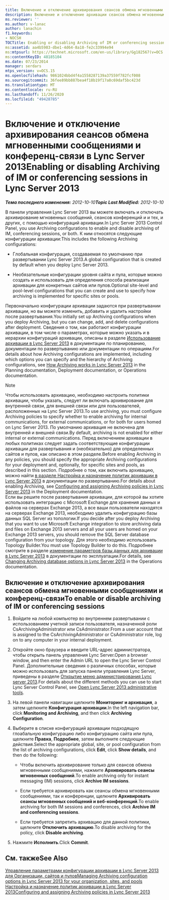```yaml
---
title: Включение и отключение архивирования сеансов обмена мгновенными сообщениями и конференц-связи
description: Включение и отключение архивации сеансов обмена мгновенными сообщениями или конференц-связи.
ms.reviewer: ''
ms.author: v-lanac
author: lanachin
f1.keywords:
- NOCSH
TOCTitle: Enabling or disabling Archiving of IM or conferencing sessions
ms:assetid: aa4b5983-dbe1-4d64-8a18-fe2c33994e94
ms:mtpsurl: https://technet.microsoft.com/en-us/library/Gg182567(v=OCS.15)
ms:contentKeyID: 48185104
ms.date: 07/23/2014
manager: serdars
mtps_version: v=OCS.15
ms.openlocfilehash: 9861024bbd4f4a1558287139a37559f782fcf008
ms.sourcegitcommit: 36fee89bb887bea4f18b19f17a8c69daf5bc423d
ms.translationtype: MT
ms.contentlocale: ru-RU
ms.lasthandoff: 11/26/2020
ms.locfileid: "49428785"
---
```

# <a name="enabling-or-disabling-archiving-of-im-or-conferencing-sessions-in-lync-server-2013"></a><span data-ttu-id="a7c11-103">Включение и отключение архивирования сеансов обмена мгновенными сообщениями и конференц-связи в Lync Server 2013</span><span class="sxs-lookup"><span data-stu-id="a7c11-103">Enabling or disabling Archiving of IM or conferencing sessions in Lync Server 2013</span></span>

<div data-xmlns="http://www.w3.org/1999/xhtml">

<div class="topic" data-xmlns="http://www.w3.org/1999/xhtml" data-msxsl="urn:schemas-microsoft-com:xslt" data-cs="https://msdn.microsoft.com/">

<div data-asp="https://msdn2.microsoft.com/asp">



</div>

<div id="mainSection">

<div id="mainBody"><span data-ttu-id="a7c11-104">

<span> </span></span><span class="sxs-lookup"><span data-stu-id="a7c11-104">

<span> </span></span></span>

<span data-ttu-id="a7c11-105">_**Тема последнего изменения:** 2012-10-10_</span><span class="sxs-lookup"><span data-stu-id="a7c11-105">_**Topic Last Modified:** 2012-10-10_</span></span>

<span data-ttu-id="a7c11-106">В панели управления Lync Server 2013 вы можете включать и отключать архивирование мгновенных сообщений, сеансов конференций и и тех, и других, с помощью конфигураций архивации.</span><span class="sxs-lookup"><span data-stu-id="a7c11-106">In Lync Server 2013 Control Panel, you use Archiving configurations to enable and disable archiving of IM, conferencing sessions, or both.</span></span> <span data-ttu-id="a7c11-107">К ним относятся следующие конфигурации архивации:</span><span class="sxs-lookup"><span data-stu-id="a7c11-107">This includes the following Archiving configurations:</span></span>

  - <span data-ttu-id="a7c11-108">Глобальная конфигурация, создаваемая по умолчанию при развертывании Lync Server 2013.</span><span class="sxs-lookup"><span data-stu-id="a7c11-108">A global configuration that is created by default when you deploy Lync Server 2013.</span></span>

  - <span data-ttu-id="a7c11-109">Необязательные конфигурации уровня сайта и пула, которые можно создать и использовать для определения способа реализации архивации для конкретных сайтов или пулов.</span><span class="sxs-lookup"><span data-stu-id="a7c11-109">Optional site-level and pool-level configurations that you can create and use to specify how archiving is implemented for specific sites or pools.</span></span>

<span data-ttu-id="a7c11-110">Первоначально конфигурации архивации задаются при развертывании архивации, но вы можете изменить, добавить и удалить настройки после развертывания.</span><span class="sxs-lookup"><span data-stu-id="a7c11-110">You initially set up Archiving configurations when you deploy Archiving, but you can change, add, and delete configurations after deployment.</span></span> <span data-ttu-id="a7c11-111">Сведения о том, как работают конфигурации архивации, в том числе о параметрах, которые можно указать и в иерархии конфигураций архивации, описаны в разделе [Использование архивации в Lync Server 2013](lync-server-2013-how-archiving-works.md) в документации по планированию, документации по развертыванию или документации по операциям.</span><span class="sxs-lookup"><span data-stu-id="a7c11-111">For details about how Archiving configurations are implemented, including which options you can specify and the hierarchy of Archiving configurations, see [How Archiving works in Lync Server 2013](lync-server-2013-how-archiving-works.md) in the Planning documentation, Deployment documentation, or Operations documentation.</span></span>

<div>


> [!NOTE]
> <span data-ttu-id="a7c11-112">Чтобы использовать архивацию, необходимо настроить политики архивации, чтобы указать, следует ли включать архивирование для внутренней связи, для внешней связи или для пользователей, расположенных на Lync Server 2013.</span><span class="sxs-lookup"><span data-stu-id="a7c11-112">To use archiving, you must configure Archiving policies to specify whether to enable archiving for internal communications, for external communications, or for both for users homed on Lync Server 2013.</span></span> <span data-ttu-id="a7c11-113">По умолчанию архивация не включена для внутренней и внешней связи.</span><span class="sxs-lookup"><span data-stu-id="a7c11-113">By default, archiving is not enabled for either internal or external communications.</span></span> <span data-ttu-id="a7c11-114">Перед включением архивации в любых политиках следует задать соответствующие конфигурации архивации для развертывания и (необязательно) для определенных сайтов и пулов, как описано в этом разделе.</span><span class="sxs-lookup"><span data-stu-id="a7c11-114">Before enabling Archiving in any policies, you should specify the appropriate Archiving configurations for your deployment and, optionally, for specific sites and pools, as described in this section.</span></span> <span data-ttu-id="a7c11-115">Подробнее о том, как включить архивацию, можно найти <A href="lync-server-2013-configuring-and-assigning-archiving-policies.md">в разделе Настройка и назначение политик архивации в Lync Server 2013</A> в документации по развертыванию.</span><span class="sxs-lookup"><span data-stu-id="a7c11-115">For details about enabling Archiving, see <A href="lync-server-2013-configuring-and-assigning-archiving-policies.md">Configuring and assigning Archiving policies in Lync Server 2013</A> in the Deployment documentation.</span></span><BR><span data-ttu-id="a7c11-116">Если вы решите после развертывания архивации, для которой вы хотите использовать интеграцию с Microsoft Exchange для хранения данных и файлов на серверах Exchange 2013, а все ваши пользователи находятся на серверах Exchange 2013, необходимо удалить конфигурацию базы данных SQL Server из топологии.</span><span class="sxs-lookup"><span data-stu-id="a7c11-116">If you decide after you deploy Archiving that you want to use Microsoft Exchange integration to store archiving data and files on Exchange 2013 servers and all your users are homed on your Exchange 2013 servers, you should remove the SQL Server database configuration from your topology.</span></span> <span data-ttu-id="a7c11-117">Для этого необходимо использовать Topology Builder.</span><span class="sxs-lookup"><span data-stu-id="a7c11-117">You must use Topology Builder to do this.</span></span> <span data-ttu-id="a7c11-118">Подробнее смотрите в разделе <A href="lync-server-2013-changing-archiving-database-options.md">изменение параметров базы данных для архивации в Lync Server 2013</A> в документации по эксплуатации.</span><span class="sxs-lookup"><span data-stu-id="a7c11-118">For details, see <A href="lync-server-2013-changing-archiving-database-options.md">Changing Archiving database options in Lync Server 2013</A> in the Operations documentation.</span></span>



</div>

<div>

## <a name="to-enable-or-disable-archiving-of-im-or-conferencing-sessions"></a><span data-ttu-id="a7c11-119">Включение и отключение архивирования сеансов обмена мгновенными сообщениями и конференц-связи</span><span class="sxs-lookup"><span data-stu-id="a7c11-119">To enable or disable archiving of IM or conferencing sessions</span></span>

1.  <span data-ttu-id="a7c11-120">Войдите на любой компьютер во внутреннем развертывании с использованием учетной записи пользователя, назначенной роли CsArchivingAdministrator или CsAdministrator.</span><span class="sxs-lookup"><span data-stu-id="a7c11-120">From a user account that is assigned to the CsArchivingAdministrator or CsAdministrator role, log on to any computer in your internal deployment.</span></span>

2.  <span data-ttu-id="a7c11-121">Откройте окно браузера и введите URL-адрес администратора, чтобы открыть панель управления Lync Server.</span><span class="sxs-lookup"><span data-stu-id="a7c11-121">Open a browser window, and then enter the Admin URL to open the Lync Server Control Panel.</span></span> <span data-ttu-id="a7c11-122">Дополнительные сведения о различных способах, которые можно использовать для запуска панели управления Lync Server, приведены в разделе [Открытие меню администрирования Lync server 2013](lync-server-2013-open-lync-server-administrative-tools.md).</span><span class="sxs-lookup"><span data-stu-id="a7c11-122">For details about the different methods you can use to start Lync Server Control Panel, see [Open Lync Server 2013 administrative tools](lync-server-2013-open-lync-server-administrative-tools.md).</span></span>

3.  <span data-ttu-id="a7c11-123">На левой панели навигации щелкните **Мониторинг и архивация**, а затем щелкните **Конфигурация архивации**.</span><span class="sxs-lookup"><span data-stu-id="a7c11-123">In the left navigation bar, click **Monitoring and Archiving**, and then click **Archiving Configuration**.</span></span>

4.  <span data-ttu-id="a7c11-124">Выберите в списке конфигураций архивации подходящую глоабальную конфигурацию либо конфигурацию сайта или пула, щелкните **Правка**, **Подробнее**, затем выполните следующие действия.</span><span class="sxs-lookup"><span data-stu-id="a7c11-124">Select the appropriate global, site, or pool configuration from the list of archiving configurations, click **Edit**, click **Show details**, and then do the following:</span></span>
    
      - <span data-ttu-id="a7c11-125">Чтобы включить архивирование только для сеансов обмена мгновенными сообщениями, нажмите **Архивировать сеансы мгновенных сообщений**.</span><span class="sxs-lookup"><span data-stu-id="a7c11-125">To enable archiving only for instant messaging (IM) sessions, click **Archive IM sessions**.</span></span>
    
      - <span data-ttu-id="a7c11-126">Если требуется архивировать как сеансы обмена мгновенными сообщениями, так и конференции, щелкните **Архивировать сеансы мгновенных сообщений и веб-конференций**.</span><span class="sxs-lookup"><span data-stu-id="a7c11-126">To enable archiving for both IM sessions and conferences, click **Archive IM and conferencing sessions**.</span></span>
    
      - <span data-ttu-id="a7c11-127">Если требуется запретить архивацию для данной политики, щелкните **Отключить архивацию**.</span><span class="sxs-lookup"><span data-stu-id="a7c11-127">To disable archiving for the policy, click **Disable archiving**.</span></span>

5.  <span data-ttu-id="a7c11-128">Нажмите **Исполнить**.</span><span class="sxs-lookup"><span data-stu-id="a7c11-128">Click **Commit**.</span></span>

</div>

<div>

## <a name="see-also"></a><span data-ttu-id="a7c11-129">См. также</span><span class="sxs-lookup"><span data-stu-id="a7c11-129">See Also</span></span>


[<span data-ttu-id="a7c11-130">Управление параметрами конфигурации архивации в Lync Server 2013 для Организации, сайтов и пулов</span><span class="sxs-lookup"><span data-stu-id="a7c11-130">Managing Archiving configuration options in Lync Server 2013 for your organization, sites, and pools</span></span>](lync-server-2013-managing-archiving-configuration-options-for-your-organization-sites-and-pools.md)  
[<span data-ttu-id="a7c11-131">Настройка и назначение политик архивации в Lync Server 2013</span><span class="sxs-lookup"><span data-stu-id="a7c11-131">Configuring and assigning Archiving policies in Lync Server 2013</span></span>](lync-server-2013-configuring-and-assigning-archiving-policies.md)  
  

<span data-ttu-id="a7c11-132"></div>

</div>

<span> </span>

</div>

</div>

</span><span class="sxs-lookup"><span data-stu-id="a7c11-132"></div>

</div>

<span> </span>

</div>

</div>

</span></span></div>

